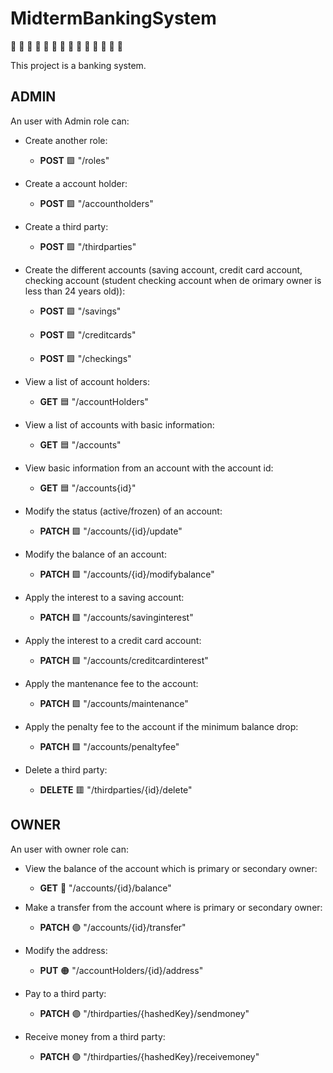 # MidtermBankingSystem

:bank:
:bank: 
:bank: 
:bank: 
:bank: 
:bank: 
:bank: 
:bank: 
:bank: 
:bank: 
:bank: 
:bank: 
:bank: 
:bank: 


This project is a banking system.

## ADMIN
An user with Admin role can:

* Create another role:
    * **POST**  :green_square:        "/roles"

* Create a account holder:

    * **POST**  :green_square:       "/accountholders"
   
* Create a third party: 
    * **POST**  :green_square:        "/thirdparties"  
    
* Create the different accounts (saving account, credit card account, checking account (student checking account when de orimary owner is less than 24 years old)):
     
    * **POST**  :green_square:        "/savings"
    
    * **POST**  :green_square:       "/creditcards"
    
    * **POST**  :green_square:       "/checkings"

      
* View a list of account holders:
     * **GET**  :blue_square:      "/accountHolders"
     
* View a list of accounts with basic information:
     * **GET**  :blue_square:      "/accounts"
     
* View basic information from an account with the account id:
     * **GET**  :blue_square:      "/accounts{id}"
     
* Modify the status (active/frozen) of an account:
    *   **PATCH**  :purple_square:       "/accounts/{id}/update"
    
* Modify the balance of an account:
    *   **PATCH** :purple_square:       "/accounts/{id}/modifybalance"
    
* Apply the interest to a saving account:
    * **PATCH** :purple_square:        "/accounts/savinginterest"
    
* Apply the interest to a credit card account:
    * **PATCH** :purple_square:        "/accounts/creditcardinterest"
    
* Apply the mantenance fee to the account:
    * **PATCH** :purple_square:        "/accounts/maintenance"
    
* Apply the penalty fee to the account if the minimum balance drop:
    * **PATCH** :purple_square:       "/accounts/penaltyfee"
    
* Delete a third party:
    * **DELETE**  :red_square:      "/thirdparties/{id}/delete"
    
    
## OWNER
An user with owner role can:       
   
* View the balance of the account which is primary or secondary owner:
  * **GET**  :large_blue_circle:  "/accounts/{id}/balance"
  
* Make a transfer from the account where is primary or secondary owner:
  * **PATCH**  :purple_circle:  "/accounts/{id}/transfer"
  
* Modify the address:
  * **PUT**  :orange_circle:  "/accountHolders/{id}/address"
           
* Pay to a third party:
   * **PATCH**  :purple_circle:  "/thirdparties/{hashedKey}/sendmoney"

* Receive money from a third party:
   * **PATCH**  :purple_circle:  "/thirdparties/{hashedKey}/receivemoney"
  

            
